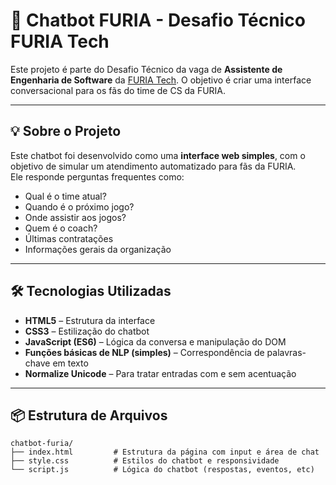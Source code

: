 # 🤖 Chatbot FURIA - Desafio Técnico FURIA Tech

Este projeto é parte do Desafio Técnico da vaga de **Assistente de Engenharia de Software** da [FURIA Tech](https://furia.gg). O objetivo é criar uma interface conversacional para os fãs do time de CS da FURIA.  

---

## 💡 Sobre o Projeto

Este chatbot foi desenvolvido como uma **interface web simples**, com o objetivo de simular um atendimento automatizado para fãs da FURIA.  
Ele responde perguntas frequentes como:

- Qual é o time atual?
- Quando é o próximo jogo?
- Onde assistir aos jogos?
- Quem é o coach?
- Últimas contratações
- Informações gerais da organização

---

## 🛠️ Tecnologias Utilizadas

- **HTML5** – Estrutura da interface
- **CSS3** – Estilização do chatbot
- **JavaScript (ES6)** – Lógica da conversa e manipulação do DOM
- **Funções básicas de NLP (simples)** – Correspondência de palavras-chave em texto
- **Normalize Unicode** – Para tratar entradas com e sem acentuação

---

## 📦 Estrutura de Arquivos

```plaintext
chatbot-furia/
├── index.html         # Estrutura da página com input e área de chat
├── style.css          # Estilos do chatbot e responsividade
└── script.js          # Lógica do chatbot (respostas, eventos, etc)
